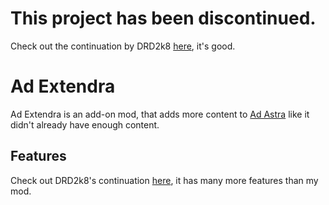 # This project has been discontinued.
Check out the continuation by DRD2k8 <a href="https://github.com/DRD2k8/ad_extendra">here</a>, it's good.

<h1>Ad Extendra</h1>
Ad Extendra is an add-on mod, that adds more content to <a href="https://www.curseforge.com/minecraft/mc-mods/ad-astra">Ad Astra</a> like it didn't already have enough content.

<h2>Features</h3>
Check out DRD2k8's continuation <a href="https://github.com/DRD2k8/ad_extendra">here</a>, it has many more features than my mod.
